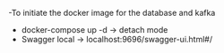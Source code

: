 -To initiate the docker image for the database and kafka
- docker-compose up -d  -> detach mode
- Swagger local -> localhost:9696/swagger-ui.html#/